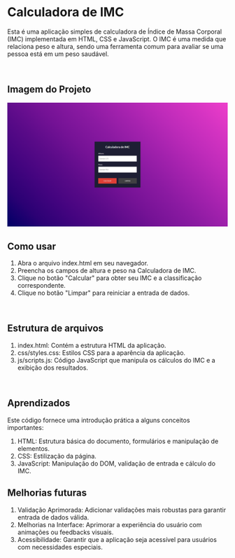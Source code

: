 # Calculadora de IMC

<p>Esta é uma aplicação simples de calculadora de Índice de Massa Corporal (IMC) implementada em HTML, CSS e JavaScript. O IMC é uma medida que relaciona peso e altura, sendo uma ferramenta comum para avaliar se uma pessoa está em um peso saudável.</P>

<br>

## Imagem do Projeto

<img src="Calculadora_imc.png" alt="calculadora imc"/>

## Como usar

<ol>
<li>Abra o arquivo index.html em seu navegador.</li>
<li>Preencha os campos de altura e peso na Calculadora de IMC.</li>
<li>Clique no botão "Calcular" para obter seu IMC e a classificação correspondente.</li>
<li>Clique no botão "Limpar" para reiniciar a entrada de dados.</li>
</ol>

<br>

## Estrutura de arquivos
<ol>
<li>index.html: Contém a estrutura HTML da aplicação.</li>
<li>css/styles.css: Estilos CSS para a aparência da aplicação.</li>
<li>js/scripts.js: Código JavaScript que manipula os cálculos do IMC e a exibição dos resultados.</li>
</ol>
<br>

## Aprendizados

<p> Este código fornece uma introdução prática a alguns conceitos importantes:</p>
<ol>
<li>HTML: Estrutura básica do documento, formulários e manipulação de elementos.
</li>
<li>CSS: Estilização  da página.
</li>
<li>JavaScript: Manipulação do DOM, validação de entrada e cálculo do IMC.
</li>
</ol>


## Melhorias futuras 

<ol>
<li>Validação Aprimorada: Adicionar validações mais robustas para garantir entrada de dados válida.
</li>
<li>Melhorias na Interface: Aprimorar a experiência do usuário com animações ou feedbacks visuais.
</li>
<li>Acessibilidade: Garantir que a aplicação seja acessível para usuários com necessidades especiais.</li>
</ol>